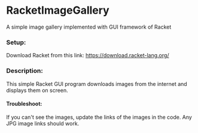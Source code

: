 # RacketImageGallery
A simple image gallery implemented with GUI framework of Racket

### Setup:
Download Racket from this link: https://download.racket-lang.org/

### Description:
This simple Racket GUI program downloads images from the internet and displays them on screen. 

#### Troubleshoot:
If you can't see the images, update the links of the images in the code. Any JPG image links should work.
